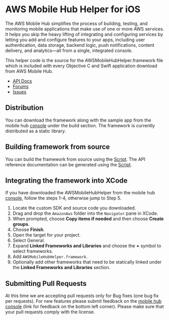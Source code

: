 # AWS Mobile Hub Helper for iOS

The AWS Mobile Hub simplifies the process of building, testing, and monitoring mobile applications that make use of one or more AWS services. It helps you skip the heavy lifting of integrating and configuring services by letting you add and configure features to your apps, including user authentication, data storage, backend logic, push notifications, content delivery, and analytics—all from a single, integrated console.

This helper code is the source for the AWSMobileHubHelper.framework file which is included with every Objective C and Swift application download from AWS Mobile Hub.

* [API Docs](https://docs.aws.amazon.com/awsmobilehubhelper/apireference/latest/index.html)
* [Forums](https://forums.aws.amazon.com/forum.jspa?forumID=88)
* [Issues](https://github.com/aws/aws-sdk-ios/issues)

## Distribution

You can download the framework along with the sample app from the mobile hub [console](https://console.aws.amazon.com/mobilehub) under the build section. The framework is currently distributed as a static library.

## Building framework from source

You can build the framework from source using the [Script](Scripts/GenerateHelperFramework.sh). The API reference documentation can be generated using the [Script](Scripts/GenerateHelperFrameworkDocs.sh).

## Integrating the framework into XCode

If you have downloaded the AWSMobileHubHelper from the mobile hub [console](https://console.aws.amazon.com/mobilehub), follow the steps 1-4, otherwise jump to Step 5.

1. Locate the custom SDK and source code you downloaded.
2. Drag and drop the `AmazonAws` folder into the `Navigator` pane in XCode.
3. When prompted, choose **Copy items if needed** and then choose **Create groups**.
4. Choose **Finish**.
5. Open the target for your project.
6. Select General.
7. Expand **Linked Frameworks and Libraries** and choose the **+** symbol to select frameworks.
8. Add `AWSMobileHubHelper.framework`.
9. Optionally add other frameworks that need to be statically linked under the **Linked Frameworks and Libraries** section.

## Submitting Pull Requests

At this time we are accepting pull requests only for Bug fixes (one bug fix per requests). For new features please submit feedback on the [mobile hub console](https://console.aws.amazon.com/mobilehub/home) (link for feedback on the bottom left corner). Please make sure that your pull requests comply with the license.
